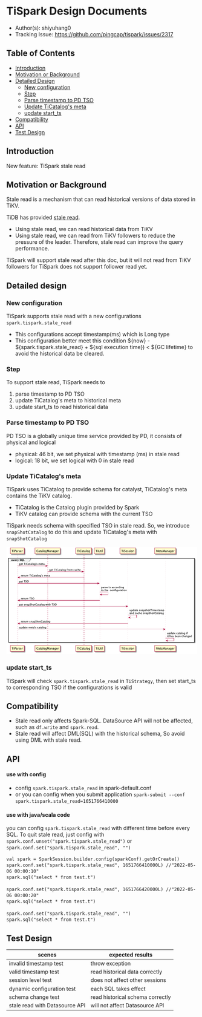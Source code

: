 # TiSpark Design Documents

- Author(s): shiyuhang0
- Tracking Issue: https://github.com/pingcap/tispark/issues/2317

## Table of Contents

* [Introduction](#introduction)
* [Motivation or Background](#motivation-or-background)
* [Detailed Design](#detailed-design)
    * [New configuration](#new-configuration)
    * [Step](#step)
    * [Parse timestamp to PD TSO](#parse-timestamp-to-pd-tso)
    * [Update TiCatalog's meta](#update-tiCatalog's-meta)
    * [update start_ts](#update-start_ts)
* [Compatibility](#compatibility)
* [API](#api)
* [Test Design](#test-design)

## Introduction

New feature: TiSpark stale read

## Motivation or Background

Stale read is a mechanism that can read historical versions of data stored in TiKV.

TiDB has provided [stale read](https://docs.pingcap.com/zh/tidb/stable/stale-read). 
- Using stale read, we can read historical data from TiKV
- Using stale read, we can read from TiKV followers to reduce the pressure of the leader. Therefore, stale read can improve the query performance.

TiSpark will support stale read after this doc, but it will not read from TiKV followers for TiSpark does not support follower read yet.

## Detailed design

### New configuration
TiSpark supports stale read with a new configurations `spark.tispark.stale_read`
- This configurations accept timestamp(ms) which is Long type
- This configuration better meet this condition ${now} - ${spark.tispark.stale_read} + ${sql execution time}) < ${GC lifetime} to avoid the historical data be cleared.


### Step
To support stale read, TiSpark needs to
1. parse timestamp to PD TSO
2. update TiCatalog's meta to historical meta
3. update start_ts to read historical data

### Parse timestamp to PD TSO
PD TSO is a globally unique time service provided by PD, it consists of physical and logical
- physical: 46 bit, we set physical with timestamp (ms) in stale read
- logical: 18 bit, we set logical with 0 in stale read



### Update TiCatalog's meta
TiSpark uses TiCatalog to provide schema for catalyst, TiCatalog's meta contains the TiKV catalog.
- TiCatalog is the Catalog plugin provided by Spark
- TiKV catalog can provide schema with the current TSO

TiSpark needs schema with specified TSO in stale read. So, we introduce `snapShotCatalog` to do this and update TiCatalog's meta with `snapShotCatalog`

![image alt text](imgs/stale-read/meta.png)

### update start_ts
TiSpark will check `spark.tispark.stale_read` in `TiStrategy`, then set start_ts to corresponding TSO if the configurations is valid


## Compatibility
- Stale read only affects Spark-SQL. DataSource API will not be affected, such as `df.write` and `spark.read`.
- Stale read will affect DML(SQL) with the historical schema, So avoid using DML with stale read.

## API
#### use with config
- config `spark.tispark.stale_read` in spark-default.conf
- or you can config when you submit application `spark-submit --conf spark.tispark.stale_read=1651766410000`
#### use with java/scala code
you can config `spark.tispark.stale_read` with different time before every SQL. To quit stale read, just config with `spark.conf.unset("spark.tispark.stale_read")` or `spark.conf.set("spark.tispark.stale_read", "")`
```
val spark = SparkSession.builder.config(sparkConf).getOrCreate()
spark.conf.set("spark.tispark.stale_read", 1651766410000L) //"2022-05-06 00:00:10"
spark.sql("select * from test.t")

spark.conf.set("spark.tispark.stale_read", 1651766420000L) //"2022-05-06 00:00:20"
spark.sql("select * from test.t")

spark.conf.set("spark.tispark.stale_read", "")
spark.sql("select * from test.t")
```

## Test Design
| scenes                         | expected results                 |
|--------------------------------|----------------------------------|
| invalid timestamp test         | throw exception                  |
| valid timestamp test           | read historical data correctly   |
| session level test             | does not affect other sessions   |
| dynamic configuration test     | each SQL takes effect            |
| schema change test             | read historical schema correctly |
| stale read with Datasource API | will not affect Datasource API   |




